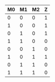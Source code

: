 | M0 | M1 | M2 | Z  |
| --- | --- | --- | --- |
|  0 |  0 |  0 |  1 |
|  1 |  0 |  0 |  1 |
|  0 |  1 |  0 |  1 |
|  1 |  1 |  0 |  0 |
|  0 |  0 |  1 |  0 |
|  1 |  0 |  1 |  1 |
|  0 |  1 |  1 |  0 |
|  1 |  1 |  1 |  0 |
